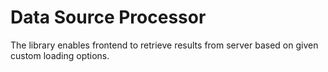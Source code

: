 # Data Source Processor

The library enables frontend to retrieve results  from server based on given custom loading options.
